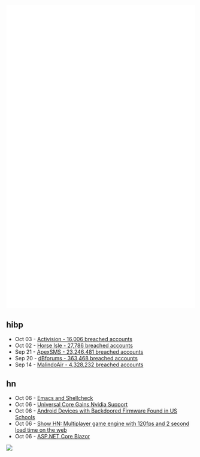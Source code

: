 ![Metrics](https://raw.githubusercontent.com/phixion/phixion/master/metrics.svg)

## hibp

<!--
for https://github.com/phixion/phixion/blob/main/.github/workflows/feeds.yml
-->
<!--START_SECTION:haveibeenpwnd-->
- Oct 03 - [Activision - 16,006 breached accounts](https://haveibeenpwned.com/PwnedWebsites#Activision)
- Oct 02 - [Horse Isle - 27,786 breached accounts](https://haveibeenpwned.com/PwnedWebsites#HorseIsle)
- Sep 21 - [ApexSMS - 23,246,481 breached accounts](https://haveibeenpwned.com/PwnedWebsites#ApexSMS)
- Sep 20 - [dBforums - 363,468 breached accounts](https://haveibeenpwned.com/PwnedWebsites#dBforums)
- Sep 14 - [MalindoAir - 4,328,232 breached accounts](https://haveibeenpwned.com/PwnedWebsites#MalindoAir)
<!--END_SECTION:haveibeenpwnd-->

## hn

<!--
for https://github.com/phixion/phixion/blob/main/.github/workflows/feeds.yml
-->
<!--START_SECTION:hn-->
- Oct 06 - [Emacs and Shellcheck](https://amitp.blogspot.com/2023/10/emacs-and-shellcheck.html)
- Oct 06 - [Universal Core Gains Nvidia Support](https://universal-blue.org/blog/2023/10/06/universal-core-gains-nvidia-support/)
- Oct 06 - [Android Devices with Backdoored Firmware Found in US Schools](https://www.securityweek.com/android-devices-with-backdoored-firmware-found-in-us-schools/)
- Oct 06 - [Show HN: Multiplayer game engine with 120fps and 2 second load time on the web](https://dotbigbang.com/game/1af877e9bfdb47088611f55982b7570f/prestons-diamond-wars?mp=playdw)
- Oct 06 - [ASP.NET Core Blazor](https://learn.microsoft.com/en-us/aspnet/core/blazor/?view=aspnetcore-7.0)
<!--END_SECTION:hn-->

<!--
for https://yhype.me
-->
![](https://hit.yhype.me/github/profile?user_id=13013670)
